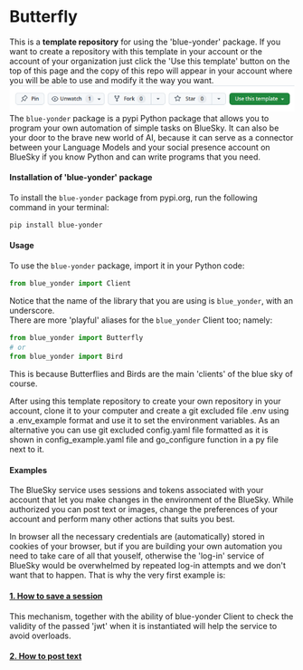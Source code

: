 # Butterfly
This is a **template repository** for using the 'blue-yonder' package. If you want to create a repository with this template in your account or the account of your organization just click the 'Use this template' button on the top of this page and the copy of this repo will appear in your account where you will be able to use and modify it the way you want.
![image description](./pictures/use_template.png)
<br>The `blue-yonder` package is a pypi Python package that allows you to program your own automation of simple tasks on BlueSky. It can also be your door to the brave new world of AI, because it can serve as a connector between your Language Models and your social presence account on BlueSky if you know Python and can write programs that you need.

#### Installation of 'blue-yonder' package
To install the `blue-yonder` package from pypi.org, run the following command in your terminal:
```Bash
pip install blue-yonder 
```

#### Usage
To use the `blue-yonder` package, import it in your Python code:
```Python
from blue_yonder import Client
```
Notice that the name of the library that you are using is `blue_yonder`, with an underscore.
<br>There are more 'playful' aliases for the `blue_yonder` Client too; namely:
```Python
from blue_yonder import Butterfly
# or
from blue_yonder import Bird
```
This is because Butterflies and Birds are the main 'clients' of the blue sky of course.

After using this template repository to create your own repository in your account, clone it to your computer and create a git excluded file .env using a .env_example format and use it to set the environment variables. As an alternative you can use git excluded config.yaml file formatted as it is shown in config_example.yaml file and go_configure function in a py file next to it.

#### Examples
The BlueSky service uses sessions and tokens associated with your account that let you make changes in the environment of the BlueSky. While authorized you can post text or images, change the preferences of your account and perform many other actions that suits you best.

In browser all the necessary credentials are (automatically) stored in cookies of your browser, but if you are building your own automation you need to take care of all that youself, otherwise the 'log-in' service of BlueSky would be overwhelmed by repeated log-in attempts and we don't want that to happen. That is why the very first example is:
#### [1. How to save a session](./how_to_save_session.py)
This mechanism, together with the ability of blue-yonder Client to check the validity of the passed 'jwt' when it is instantiated will help the service to avoid overloads.
#### [2. How to post text](./post_text.py)